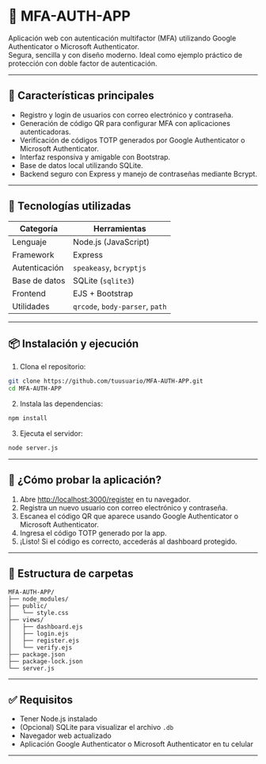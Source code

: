 # 🔐 MFA-AUTH-APP

Aplicación web con autenticación multifactor (MFA) utilizando Google Authenticator o Microsoft Authenticator.  
Segura, sencilla y con diseño moderno. Ideal como ejemplo práctico de protección con doble factor de autenticación.

---

## 🚀 Características principales

- Registro y login de usuarios con correo electrónico y contraseña.
- Generación de código QR para configurar MFA con aplicaciones autenticadoras.
- Verificación de códigos TOTP generados por Google Authenticator o Microsoft Authenticator.
- Interfaz responsiva y amigable con Bootstrap.
- Base de datos local utilizando SQLite.
- Backend seguro con Express y manejo de contraseñas mediante Bcrypt.

---

## 🧰 Tecnologías utilizadas

| Categoría     | Herramientas                      |
|---------------|-----------------------------------|
| Lenguaje      | Node.js (JavaScript)              |
| Framework     | Express                           |
| Autenticación | `speakeasy`, `bcryptjs`           |
| Base de datos | SQLite (`sqlite3`)                |
| Frontend      | EJS + Bootstrap                   |
| Utilidades    | `qrcode`, `body-parser`, `path`   |

---

## 📦 Instalación y ejecución

1. Clona el repositorio:

```bash
git clone https://github.com/tuusuario/MFA-AUTH-APP.git
cd MFA-AUTH-APP

````

2. Instala las dependencias:

```bash
npm install
```

3. Ejecuta el servidor:

```bash
node server.js
```

---

## 🧪 ¿Cómo probar la aplicación?

1. Abre [http://localhost:3000/register](http://localhost:3000/register) en tu navegador.
2. Registra un nuevo usuario con correo electrónico y contraseña.
3. Escanea el código QR que aparece usando Google Authenticator o Microsoft Authenticator.
4. Ingresa el código TOTP generado por la app.
5. ¡Listo! Si el código es correcto, accederás al dashboard protegido.

---

## 📁 Estructura de carpetas

```
MFA-AUTH-APP/
├── node_modules/
├── public/
│   └── style.css
├── views/
│   ├── dashboard.ejs
│   ├── login.ejs
│   ├── register.ejs
│   └── verify.ejs
├── package.json
├── package-lock.json
└── server.js
```

---

## ✅ Requisitos

* Tener Node.js instalado
* (Opcional) SQLite para visualizar el archivo `.db`
* Navegador web actualizado
* Aplicación Google Authenticator o Microsoft Authenticator en tu celular

---

